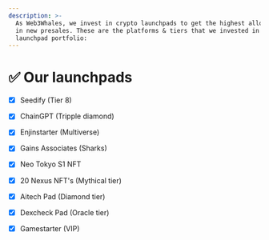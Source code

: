 ```yaml
---
description: >-
  As Web3Whales, we invest in crypto launchpads to get the highest allocations
  in new presales. These are the platforms & tiers that we invested in and our
  launchpad portfolio:
---
```


# ✅ Our launchpads

* [x] Seedify (Tier 8)
* [x] ChainGPT (Tripple diamond)
* [x] Enjinstarter (Multiverse)
* [x] Gains Associates (Sharks)
* [x] Neo Tokyo S1 NFT
* [x] 20 Nexus NFT's (Mythical tier)
* [x] Aitech Pad (Diamond tier)
* [x] Dexcheck Pad (Oracle tier)
* [x] Gamestarter (VIP)

